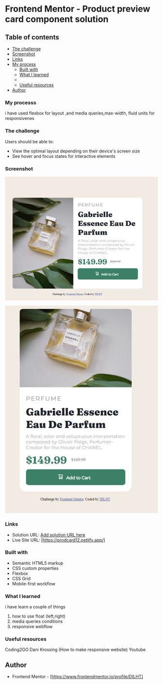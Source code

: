# Frontend Mentor - Product preview card component solution

 

## Table of contents

 
  - [The challenge](#the-challenge)
  - [Screenshot](#screenshot)
  - [Links](#links)
- [My process](#my-process)
  - [Built with](#built-with)
  - [What I learned](#what-i-learned)
  - 
  - [Useful resources](#useful-resources)
- [Author](#author)
 
### My processs
i have used flexbox for layout ,and media queries,max-width, fluid units for responsivenes

 

### The challenge

Users should be able to:

- View the optimal layout depending on their device's screen size
- See hover and focus states for interactive elements

### Screenshot

 ![alt text](image.png)

 ![alt text](image-1.png)

### Links

- Solution URL: [Add solution URL here](https://your-solution-url.com)
- Live Site URL: [https://prodcard12.netlify.app/] 

 

### Built with

- Semantic HTML5 markup
- CSS custom properties
- Flexbox
- CSS Grid
- Mobile-first workflow
 
 

### What I learned
 i have learn a couple of things
  1. how to use float (left,right)
  2. media queries conditions
  3. responsive webflow

 
 

### Useful resources
 
Coding2GO
Dani Krossing (How to make responsive website) Youtube
 
## Author
 
- Frontend Mentor - [https://www.frontendmentor.io/profile/DILHT] 
 

 

 
